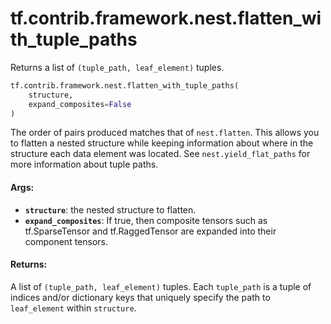 <div itemscope itemtype="http://developers.google.com/ReferenceObject">
<meta itemprop="name" content="tf.contrib.framework.nest.flatten_with_tuple_paths" />
<meta itemprop="path" content="Stable" />
</div>

# tf.contrib.framework.nest.flatten_with_tuple_paths

Returns a list of `(tuple_path, leaf_element)` tuples.

``` python
tf.contrib.framework.nest.flatten_with_tuple_paths(
    structure,
    expand_composites=False
)
```

<!-- Placeholder for "Used in" -->

The order of pairs produced matches that of `nest.flatten`. This allows you
to flatten a nested structure while keeping information about where in the
structure each data element was located. See `nest.yield_flat_paths`
for more information about tuple paths.

#### Args:


* <b>`structure`</b>: the nested structure to flatten.
* <b>`expand_composites`</b>: If true, then composite tensors such as tf.SparseTensor
   and tf.RaggedTensor are expanded into their component tensors.


#### Returns:

A list of `(tuple_path, leaf_element)` tuples. Each `tuple_path` is a tuple
of indices and/or dictionary keys that uniquely specify the path to
`leaf_element` within `structure`.
